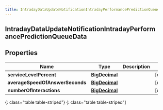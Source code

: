 ```yaml
---
title: IntradayDataUpdateNotificationIntradayPerformancePredictionQueueData
---
```

## IntradayDataUpdateNotificationIntradayPerformancePredictionQueueData


## Properties

| Name | Type | Description | Notes |
| ------------ | ------------- | ------------- | ------------- |
| **serviceLevelPercent** | [**BigDecimal**](BigDecimal.html) |  |  [optional] |
| **averageSpeedOfAnswerSeconds** | [**BigDecimal**](BigDecimal.html) |  |  [optional] |
| **numberOfInteractions** | [**BigDecimal**](BigDecimal.html) |  |  [optional] |
{: class="table table-striped"}
{: class="table table-striped"}


